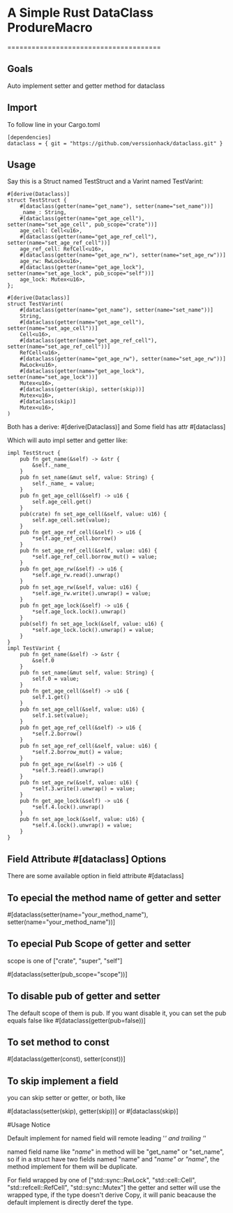 # A Simple Rust DataClass ProdureMacro
======================================

## Goals

Auto implement setter and getter method for dataclass

## Import
To follow line in your Cargo.toml
```
[dependencies]
dataclass = { git = "https://github.com/verssionhack/dataclass.git" }
```

## Usage

Say this is a Struct named TestStruct and a Varint named TestVarint:
```
#[derive(Dataclass)]
struct TestStruct {
    #[dataclass(getter(name="get_name"), setter(name="set_name"))]
    _name_: String,
    #[dataclass(getter(name="get_age_cell"), setter(name="set_age_cell", pub_scope="crate"))]
    age_cell: Cell<u16>,
    #[dataclass(getter(name="get_age_ref_cell"), setter(name="set_age_ref_cell"))]
    age_ref_cell: RefCell<u16>,
    #[dataclass(getter(name="get_age_rw"), setter(name="set_age_rw"))]
    age_rw: RwLock<u16>,
    #[dataclass(getter(name="get_age_lock"), setter(name="set_age_lock", pub_scope="self"))]
    age_lock: Mutex<u16>,
};

#[derive(Dataclass)]
struct TestVarint(
    #[dataclass(getter(name="get_name"), setter(name="set_name"))]
    String,
    #[dataclass(getter(name="get_age_cell"), setter(name="set_age_cell"))]
    Cell<u16>,
    #[dataclass(getter(name="get_age_ref_cell"), setter(name="set_age_ref_cell"))]
    RefCell<u16>,
    #[dataclass(getter(name="get_age_rw"), setter(name="set_age_rw"))]
    RwLock<u16>,
    #[dataclass(getter(name="get_age_lock"), setter(name="set_age_lock"))]
    Mutex<u16>,
    #[dataclass(getter(skip), setter(skip))]
    Mutex<u16>,
    #[dataclass(skip)]
    Mutex<u16>,
)
```
Both has a derive: #[derive(Dataclass)] and Some field has attr #[dataclass]

Which will auto impl setter and getter like:

```
impl TestStruct {
    pub fn get_name(&self) -> &str {
        &self._name_
    }
    pub fn set_name(&mut self, value: String) {
        self._name_ = value;
    }
    pub fn get_age_cell(&self) -> u16 {
        self.age_cell.get()
    }
    pub(crate) fn set_age_cell(&self, value: u16) {
        self.age_cell.set(value);
    }
    pub fn get_age_ref_cell(&self) -> u16 {
        *self.age_ref_cell.borrow()
    }
    pub fn set_age_ref_cell(&self, value: u16) {
        *self.age_ref_cell.borrow_mut() = value;
    }
    pub fn get_age_rw(&self) -> u16 {
        *self.age_rw.read().unwrap()
    }
    pub fn set_age_rw(&self, value: u16) {
        *self.age_rw.write().unwrap() = value;
    }
    pub fn get_age_lock(&self) -> u16 {
        *self.age_lock.lock().unwrap()
    }
    pub(self) fn set_age_lock(&self, value: u16) {
        *self.age_lock.lock().unwrap() = value;
    }
}
impl TestVarint {
    pub fn get_name(&self) -> &str {
        &self.0
    }
    pub fn set_name(&mut self, value: String) {
        self.0 = value;
    }
    pub fn get_age_cell(&self) -> u16 {
        self.1.get()
    }
    pub fn set_age_cell(&self, value: u16) {
        self.1.set(value);
    }
    pub fn get_age_ref_cell(&self) -> u16 {
        *self.2.borrow()
    }
    pub fn set_age_ref_cell(&self, value: u16) {
        *self.2.borrow_mut() = value;
    }
    pub fn get_age_rw(&self) -> u16 {
        *self.3.read().unwrap()
    }
    pub fn set_age_rw(&self, value: u16) {
        *self.3.write().unwrap() = value;
    }
    pub fn get_age_lock(&self) -> u16 {
        *self.4.lock().unwrap()
    }
    pub fn set_age_lock(&self, value: u16) {
        *self.4.lock().unwrap() = value;
    }
}
```

## Field Attribute #[dataclass] Options

There are some available option in field attribute #[dataclass]

## To epecial the method name of getter and setter

#[dataclass(setter(name="your_method_name"), setter(name="your_method_name"))]

## To epecial Pub Scope of getter and setter

scope is one of ["crate", "super", "self"]

#[dataclass(setter(pub_scope="scope"))]

## To disable pub of getter and setter

The default scope of them is pub.
If you want disable it, you can set the pub equals false like #[dataclass(getter(pub=false))]

## To set method to const

#[dataclass(getter(const), setter(const))]

## To skip implement a field

you can skip setter or getter, or both, like

#[dataclass(setter(skip), getter(skip))]
or
#[dataclass(skip)]

#Usage Notice

Default implement for named field will remote leading '_' and trailing '_'

named field name like "_name_" in method will be "get_name" or "set_name",
so if in a struct have two fields named "name" and "_name" or "name_",
the method implement for them will be duplicate.

For field wrapped by one of ["std::sync::RwLock", "std::cell::Cell", "std::refcell::RefCell", "std::sync::Mutex"]
the getter and setter will use the wrapped type, 
if the type doesn't derive Copy, it will panic beacause the default implement is directly deref the type.
